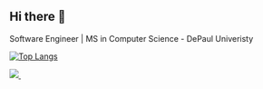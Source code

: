 ## Hi there 👋
        
Software Engineer | MS in Computer Science - DePaul Univeristy 

[![Top Langs](https://github-readme-stats.vercel.app/api/top-langs/?username=anmolraibhandare&hide=jupyter%20notebook&layout=compact)](https://github.com/anmolraibhandare/github-readme-stats)

<p align='left'> 
  <a href="https://www.linkedin.com/in/anmolraibhandare/">
    <img src="https://img.shields.io/badge/linkedin-%230077B5.svg?&style=for-the-badge&logo=linkedin&logoColor=white" />
  </a>&nbsp;&nbsp;
</p>
<!-- <p align='center'> 
  <a href="https://raibhandareanmol.wixsite.com/portfolio">
    <img src="https://img.shields.io/static/v1?label=Visit&message=Website&color=green" />
  </a>&nbsp;&nbsp;
</p> -->
